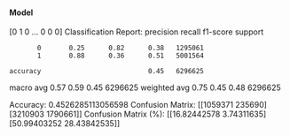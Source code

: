 #### Model
[0 1 0 ... 0 0 0]
Classification Report:
              precision    recall  f1-score   support

           0       0.25      0.82      0.38   1295061
           1       0.88      0.36      0.51   5001564

    accuracy                           0.45   6296625
   macro avg       0.57      0.59      0.45   6296625
weighted avg       0.75      0.45      0.48   6296625

Accuracy: 0.4526285113056598
Confusion Matrix:
[[1059371  235690]
 [3210903 1790661]]
Confusion Matrix (%):
[[16.82442578  3.74311635]
 [50.99403252 28.43842535]]
